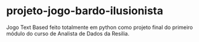 # projeto-jogo-bardo-ilusionista
Jogo Text Based feito totalmente em python como projeto final do primeiro módulo do curso de Analista de Dados da Resilia.
